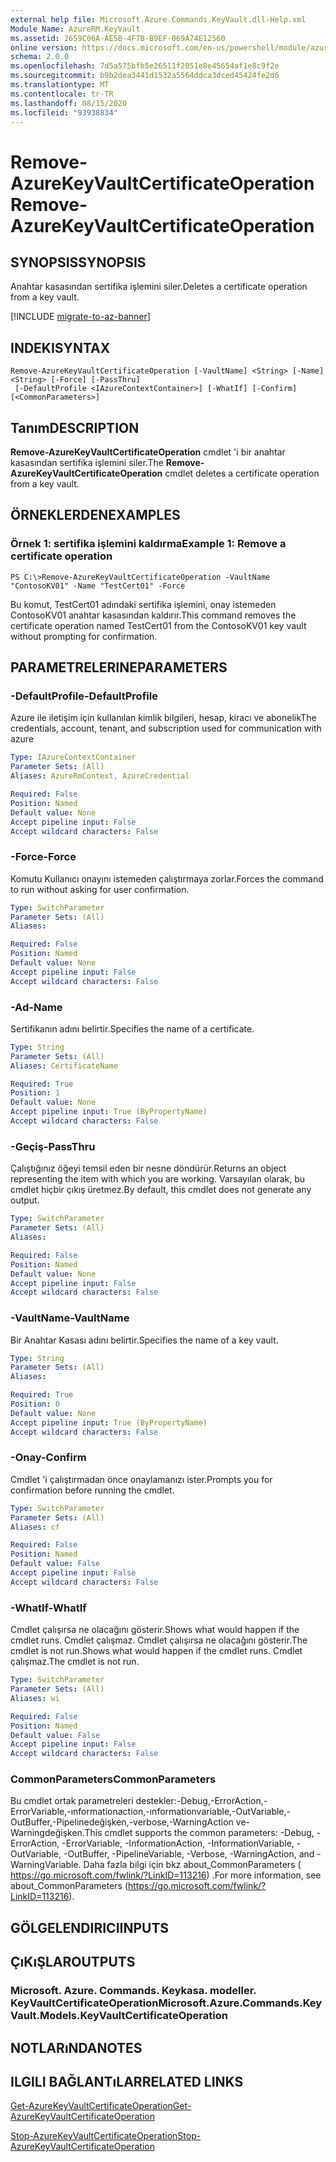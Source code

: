 ```yaml
---
external help file: Microsoft.Azure.Commands.KeyVault.dll-Help.xml
Module Name: AzureRM.KeyVault
ms.assetid: 2659C06A-AE5B-4F7B-B9EF-069A74E12560
online version: https://docs.microsoft.com/en-us/powershell/module/azurerm.keyvault/remove-azurekeyvaultcertificateoperation
schema: 2.0.0
ms.openlocfilehash: 7d5a575bfb5e26511f2051e8e45654af1e8c9f2e
ms.sourcegitcommit: b9b2dea3441d1532a5564ddca3dced45424fe2d6
ms.translationtype: MT
ms.contentlocale: tr-TR
ms.lasthandoff: 08/15/2020
ms.locfileid: "93938834"
---
```

# <span data-ttu-id="5aa27-101">Remove-AzureKeyVaultCertificateOperation</span><span class="sxs-lookup"><span data-stu-id="5aa27-101">Remove-AzureKeyVaultCertificateOperation</span></span>

## <span data-ttu-id="5aa27-102">SYNOPSIS</span><span class="sxs-lookup"><span data-stu-id="5aa27-102">SYNOPSIS</span></span>
<span data-ttu-id="5aa27-103">Anahtar kasasından sertifika işlemini siler.</span><span class="sxs-lookup"><span data-stu-id="5aa27-103">Deletes a certificate operation from a key vault.</span></span>

[!INCLUDE [migrate-to-az-banner](../../includes/migrate-to-az-banner.md)]

## <span data-ttu-id="5aa27-104">INDEKI</span><span class="sxs-lookup"><span data-stu-id="5aa27-104">SYNTAX</span></span>

```
Remove-AzureKeyVaultCertificateOperation [-VaultName] <String> [-Name] <String> [-Force] [-PassThru]
 [-DefaultProfile <IAzureContextContainer>] [-WhatIf] [-Confirm] [<CommonParameters>]
```

## <span data-ttu-id="5aa27-105">Tanım</span><span class="sxs-lookup"><span data-stu-id="5aa27-105">DESCRIPTION</span></span>
<span data-ttu-id="5aa27-106">**Remove-AzureKeyVaultCertificateOperation** cmdlet 'i bir anahtar kasasından sertifika işlemini siler.</span><span class="sxs-lookup"><span data-stu-id="5aa27-106">The **Remove-AzureKeyVaultCertificateOperation** cmdlet deletes a certificate operation from a key vault.</span></span>

## <span data-ttu-id="5aa27-107">ÖRNEKLERDEN</span><span class="sxs-lookup"><span data-stu-id="5aa27-107">EXAMPLES</span></span>

### <span data-ttu-id="5aa27-108">Örnek 1: sertifika işlemini kaldırma</span><span class="sxs-lookup"><span data-stu-id="5aa27-108">Example 1: Remove a certificate operation</span></span>
```
PS C:\>Remove-AzureKeyVaultCertificateOperation -VaultName "ContosoKV01" -Name "TestCert01" -Force
```

<span data-ttu-id="5aa27-109">Bu komut, TestCert01 adındaki sertifika işlemini, onay istemeden ContosoKV01 anahtar kasasından kaldırır.</span><span class="sxs-lookup"><span data-stu-id="5aa27-109">This command removes the certificate operation named TestCert01 from the ContosoKV01 key vault without prompting for confirmation.</span></span>

## <span data-ttu-id="5aa27-110">PARAMETRELERINE</span><span class="sxs-lookup"><span data-stu-id="5aa27-110">PARAMETERS</span></span>

### <span data-ttu-id="5aa27-111">-DefaultProfile</span><span class="sxs-lookup"><span data-stu-id="5aa27-111">-DefaultProfile</span></span>
<span data-ttu-id="5aa27-112">Azure ile iletişim için kullanılan kimlik bilgileri, hesap, kiracı ve abonelik</span><span class="sxs-lookup"><span data-stu-id="5aa27-112">The credentials, account, tenant, and subscription used for communication with azure</span></span>

```yaml
Type: IAzureContextContainer
Parameter Sets: (All)
Aliases: AzureRmContext, AzureCredential

Required: False
Position: Named
Default value: None
Accept pipeline input: False
Accept wildcard characters: False
```

### <span data-ttu-id="5aa27-113">-Force</span><span class="sxs-lookup"><span data-stu-id="5aa27-113">-Force</span></span>
<span data-ttu-id="5aa27-114">Komutu Kullanıcı onayını istemeden çalıştırmaya zorlar.</span><span class="sxs-lookup"><span data-stu-id="5aa27-114">Forces the command to run without asking for user confirmation.</span></span>

```yaml
Type: SwitchParameter
Parameter Sets: (All)
Aliases: 

Required: False
Position: Named
Default value: None
Accept pipeline input: False
Accept wildcard characters: False
```

### <span data-ttu-id="5aa27-115">-Ad</span><span class="sxs-lookup"><span data-stu-id="5aa27-115">-Name</span></span>
<span data-ttu-id="5aa27-116">Sertifikanın adını belirtir.</span><span class="sxs-lookup"><span data-stu-id="5aa27-116">Specifies the name of a certificate.</span></span>

```yaml
Type: String
Parameter Sets: (All)
Aliases: CertificateName

Required: True
Position: 1
Default value: None
Accept pipeline input: True (ByPropertyName)
Accept wildcard characters: False
```

### <span data-ttu-id="5aa27-117">-Geçiş</span><span class="sxs-lookup"><span data-stu-id="5aa27-117">-PassThru</span></span>
<span data-ttu-id="5aa27-118">Çalıştığınız öğeyi temsil eden bir nesne döndürür.</span><span class="sxs-lookup"><span data-stu-id="5aa27-118">Returns an object representing the item with which you are working.</span></span>
<span data-ttu-id="5aa27-119">Varsayılan olarak, bu cmdlet hiçbir çıkış üretmez.</span><span class="sxs-lookup"><span data-stu-id="5aa27-119">By default, this cmdlet does not generate any output.</span></span>

```yaml
Type: SwitchParameter
Parameter Sets: (All)
Aliases: 

Required: False
Position: Named
Default value: None
Accept pipeline input: False
Accept wildcard characters: False
```

### <span data-ttu-id="5aa27-120">-VaultName</span><span class="sxs-lookup"><span data-stu-id="5aa27-120">-VaultName</span></span>
<span data-ttu-id="5aa27-121">Bir Anahtar Kasası adını belirtir.</span><span class="sxs-lookup"><span data-stu-id="5aa27-121">Specifies the name of a key vault.</span></span>

```yaml
Type: String
Parameter Sets: (All)
Aliases: 

Required: True
Position: 0
Default value: None
Accept pipeline input: True (ByPropertyName)
Accept wildcard characters: False
```

### <span data-ttu-id="5aa27-122">-Onay</span><span class="sxs-lookup"><span data-stu-id="5aa27-122">-Confirm</span></span>
<span data-ttu-id="5aa27-123">Cmdlet 'i çalıştırmadan önce onaylamanızı ister.</span><span class="sxs-lookup"><span data-stu-id="5aa27-123">Prompts you for confirmation before running the cmdlet.</span></span>

```yaml
Type: SwitchParameter
Parameter Sets: (All)
Aliases: cf

Required: False
Position: Named
Default value: False
Accept pipeline input: False
Accept wildcard characters: False
```

### <span data-ttu-id="5aa27-124">-WhatIf</span><span class="sxs-lookup"><span data-stu-id="5aa27-124">-WhatIf</span></span>
<span data-ttu-id="5aa27-125">Cmdlet çalışırsa ne olacağını gösterir.</span><span class="sxs-lookup"><span data-stu-id="5aa27-125">Shows what would happen if the cmdlet runs.</span></span>
<span data-ttu-id="5aa27-126">Cmdlet çalışmaz. Cmdlet çalışırsa ne olacağını gösterir.</span><span class="sxs-lookup"><span data-stu-id="5aa27-126">The cmdlet is not run.Shows what would happen if the cmdlet runs.</span></span>
<span data-ttu-id="5aa27-127">Cmdlet çalışmaz.</span><span class="sxs-lookup"><span data-stu-id="5aa27-127">The cmdlet is not run.</span></span>

```yaml
Type: SwitchParameter
Parameter Sets: (All)
Aliases: wi

Required: False
Position: Named
Default value: False
Accept pipeline input: False
Accept wildcard characters: False
```

### <span data-ttu-id="5aa27-128">CommonParameters</span><span class="sxs-lookup"><span data-stu-id="5aa27-128">CommonParameters</span></span>
<span data-ttu-id="5aa27-129">Bu cmdlet ortak parametreleri destekler:-Debug,-ErrorAction,-ErrorVariable,-ınformationaction,-ınformationvariable,-OutVariable,-OutBuffer,-Pipelinedeğişken,-verbose,-WarningAction ve-Warningdeğişken.</span><span class="sxs-lookup"><span data-stu-id="5aa27-129">This cmdlet supports the common parameters: -Debug, -ErrorAction, -ErrorVariable, -InformationAction, -InformationVariable, -OutVariable, -OutBuffer, -PipelineVariable, -Verbose, -WarningAction, and -WarningVariable.</span></span> <span data-ttu-id="5aa27-130">Daha fazla bilgi için bkz about_CommonParameters ( https://go.microsoft.com/fwlink/?LinkID=113216) .</span><span class="sxs-lookup"><span data-stu-id="5aa27-130">For more information, see about_CommonParameters (https://go.microsoft.com/fwlink/?LinkID=113216).</span></span>

## <span data-ttu-id="5aa27-131">GÖLGELENDIRICI</span><span class="sxs-lookup"><span data-stu-id="5aa27-131">INPUTS</span></span>

## <span data-ttu-id="5aa27-132">ÇıKıŞLAR</span><span class="sxs-lookup"><span data-stu-id="5aa27-132">OUTPUTS</span></span>

### <span data-ttu-id="5aa27-133">Microsoft. Azure. Commands. Keykasa. modeller. KeyVaultCertificateOperation</span><span class="sxs-lookup"><span data-stu-id="5aa27-133">Microsoft.Azure.Commands.KeyVault.Models.KeyVaultCertificateOperation</span></span>

## <span data-ttu-id="5aa27-134">NOTLARıNDA</span><span class="sxs-lookup"><span data-stu-id="5aa27-134">NOTES</span></span>

## <span data-ttu-id="5aa27-135">ILGILI BAĞLANTıLAR</span><span class="sxs-lookup"><span data-stu-id="5aa27-135">RELATED LINKS</span></span>

[<span data-ttu-id="5aa27-136">Get-AzureKeyVaultCertificateOperation</span><span class="sxs-lookup"><span data-stu-id="5aa27-136">Get-AzureKeyVaultCertificateOperation</span></span>](./Get-AzureKeyVaultCertificateOperation.md)

[<span data-ttu-id="5aa27-137">Stop-AzureKeyVaultCertificateOperation</span><span class="sxs-lookup"><span data-stu-id="5aa27-137">Stop-AzureKeyVaultCertificateOperation</span></span>](./Stop-AzureKeyVaultCertificateOperation.md)

